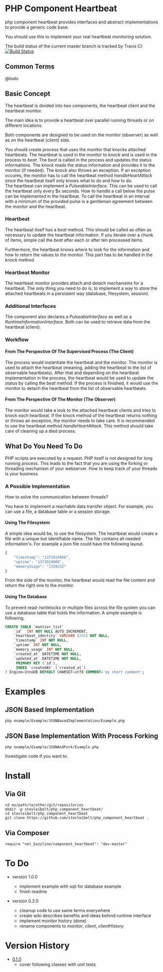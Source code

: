 # PHP Component Heartbeat

php component heartbeat provides interfaces and abstract implementations to provide a generic code base.

You should use this to implement your real heartbeat monitoring solution.

The build status of the current master branch is tracked by Travis CI: 
[![Build Status](https://travis-ci.org/stevleibelt/php_component_heartbeat.png?branch=master)](http://travis-ci.org/stevleibelt/php_component_heartbeat)

## Common Terms

@todo

## Basic Concept

The heartbeat is divided into two components, the heartbeat client and the heartbeat monitor.

The main idea is to provide a heartbeat over parallel running threads or on different locations.

Both components are designed to be used on the monitor (observer) as well as on the heartbeat (client) side.

You should create process that uses the monitor that knocks attached heartbeats. The heartbeat is used in the monitor to *knock* and is used in the process to *beat*. The *beat* is called in the process and updates the status informations. The *knock* reads the status information and provides it to the monitor (if needed). The *knock* also throws an exception. If an exception occures, the monitor has to call the heartbeat method *handleHeartAttack* since the heartbeat itself only knows what to do and how to do.  
The heartbeat can implement a *PulseableInterface*. This can be used to call the heartbeat only every $x seconds. How to handle a call below the pulse can be implemented in the heartbeat. To call the heartbeat in an interval with a minimum of the provided pulse is a gentleman agreement between the monitor and the heartbeat.

### Heartbeat

The heartbeat itself has a *beat* method.
This should be called as often as necessary to update the heartbeat information.
If you iterate over a chunk of items, simple call the *beat* after each or after ten processed items.

Furthermore, the heartbeat knows where to look for the information and how to return the values to the monitor.
This part has to be handled in the *knock* method.

### Heartbeat Monitor

The heartbeat monitor provides attach and detach mechanisms for a heartbeat. The only thing you need to do is, to implement a way to store the attached heartbeats in a persistent way (database, filesystem, session).

### Additional Interfaces

The component also declares a *PulseableInterface* as well as a *RuntimeInformationInterface*. Both can be used to retrieve data from the heartbeat (client).

### Workflow

#### From The Perspective Of The Supervised Process (The Client)

The process would instantiate the heartbeat and the monitor.
The monitor is used to attach the heartbeat (meaning, adding the heartbeat to the list of observable heartbeats).
After that and depending on the heartbeat implementation in the process, the heartbeat would be used to update the status by calling the *beat* method.
If the process is finished, it would use the monitor to detach the heartbeat from the list of observable heartbeats.

#### From The Perspective Of The Monitor (The Observer)

The monitor would take a look to the attached heartbeat clients and tries to knock each heartbeat. If the knock method of the heartbeat returns nothing or throws an exception, the monitor needs to take care. It is recommended to use the heartbeat method *handleHeartAttack*. This method should take care of cleaning up a died process.

## What Do You Need To Do

PHP scripts are executed by a request.
PHP itself is not designed for long running process.
This leads to the fact that you are using the forking or threading mechanism of your webserver.
How to keep track of your threads is your business.

### A Possible Implementation

How to solve the communication between threads?

You have to implement a reachable data transfer object.
For example, you can use a file, a database table or a session storage.

#### Using The Filesystem

A simple idea would be, to use the filesystem.
The heartbeat would create a file with a unique but identifiable name.
The file contains all needed information's.
For example a json file could have the following layout.

```js
{
    "timestamp": "1373924066",
    "uptime": "1373924000",
    "memoryUsage": "1329232"
}
```

From the side of the monitor, the heartbeat would read the file content and return the right one to the monitor.

#### Using The Database

To prevent read-/writelocks or multiple files across the file system you can use a database table that holds the information.
A simple example is following.

```sql
CREATE TABLE `montior_list`
    `id`  INT NOT NULL AUTO_INCREMENT,
    `heartbeat_identity` VARCHAR (255) NOT NULL,
    `timestamp` INT NOT NULL,
    `uptime` INT NOT NULL,
    `memory_usage` INT NOT NULL,
    `created_at` DATETIME NOT NULL,
    `updated_at` DATETIME NOT NULL,
     PRIMARY KEY (`id`),
     INDEX `createdAt` (`created_at`)
) Engine=InnoDB DEFAULT CHARSET=utf8 COMMENT='my short comment';
```

# Examples

## JSON Based Implementation

    php example/Example/JSONBasedImplementation/Example.php

## JSON Base Implementation With Process Forking

    php example/Example/JSONAndFork/Example.php

Investigate code if you want to.

# Install

## Via Git

    cd my/path/to/other/git/repositories
    mkdir -p stevleibelt/php_component_heartbeat/
    cd stevleibelt/php_component_heartbeat
    git clone https://github.com/stevleibelt/php_component_heartbeat .

## Via Composer

    require "net_bazzline/component_heartbeat": "dev-master"

# To Do

* version 1.0.0
    * implement example with sqli for database example
    * finish readme

* version 0.2.0
    * cleanup code to use same terms everywhere
    * create wiki describes benefits and ideas behind runtime interface
    * implement monitor history (done)
    * rename components to *monitor*, *client*, *clientHistory*

# Version History

* [0.1.0](https://github.com/stevleibelt/php_component_heartbeat/tree/0.1.0)
    * cover following classes with unit tests
